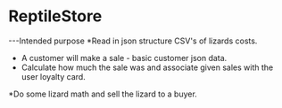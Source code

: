 # ReptileStore
---Intended purpose
*Read in json structure CSV's of lizards costs.
* A customer will make a sale - basic customer json data.
* Calculate how much the sale was and associate given sales with the user loyalty card.

*Do some lizard math and sell the lizard to a buyer.
